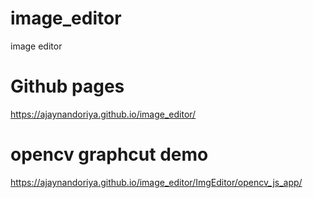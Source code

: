 # image_editor
image editor

# Github pages
https://ajaynandoriya.github.io/image_editor/

# opencv graphcut demo
https://ajaynandoriya.github.io/image_editor/ImgEditor/opencv_js_app/
